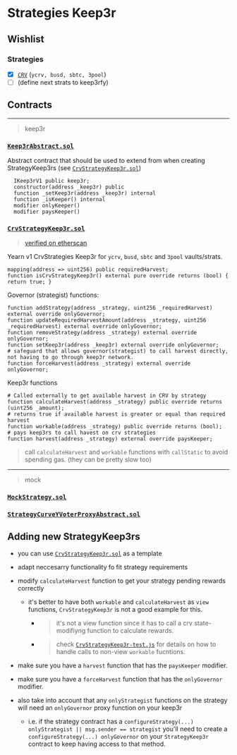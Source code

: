 # Strategies Keep3r

## Wishlist

### Strategies

* [x] [`CRV`](./contracts/keep3r/CrvStrategyKeep3r.sol) (`ycrv, busd, sbtc, 3pool`)
* [ ] (define next strats to keep3rfy)

## Contracts

---
> keep3r

### [`Keep3rAbstract.sol`](./contracts/keep3r/Keep3rAbstract.sol)

Abstract contract that should be used to extend from when creating StrategyKeep3rs (see [`CrvStrategyKeep3r.sol`](./contracts/keep3r/CrvStrategyKeep3r.sol))

```sol
  IKeep3rV1 public keep3r;
  constructor(address _keep3r) public
  function _setKeep3r(address _keep3r) internal
  function _isKeeper() internal
  modifier onlyKeeper()
  modifier paysKeeper()
```

### [`CrvStrategyKeep3r.sol`](./contracts/keep3r/CrvStrategyKeep3r.sol)
> [verified on etherscan](https://etherscan.io/address/0xd0aC37E3524F295D141d3839d5ed5F26A40b589D#code)

Yearn v1 CrvStrategies Keep3r for `ycrv`, `busd`, `sbtc` and `3pool` vaults/strats.

```sol
mapping(address => uint256) public requiredHarvest;
function isCrvStrategyKeep3r() external pure override returns (bool) { return true; }
```

Governor (strategist) functions:
```sol
function addStrategy(address _strategy, uint256 _requiredHarvest) external override onlyGovernor;
function updateRequiredHarvestAmount(address _strategy, uint256 _requiredHarvest) external override onlyGovernor;
function removeStrategy(address _strategy) external override onlyGovernor;
function setKeep3r(address _keep3r) external override onlyGovernor;
# safeguard that allows governor(strategist) to call harvest directly, not having to go through keep3r network.
function forceHarvest(address _strategy) external override onlyGovernor;
```

Keep3r functions
```sol
# Called externally to get available harvest in CRV by strategy
function calculateHarvest(address _strategy) public override returns (uint256 _amount);
# returns true if available harvest is greater or equal than required harvest
function workable(address _strategy) public override returns (bool);
# pays keep3rs to call havest on crv strategies
function harvest(address _strategy) external override paysKeeper;
```
> call `calculateHarvest` and `workable` functions with `callStatic` to avoid spending gas. (they can be pretty slow too)


---
> mock

### [`MockStrategy.sol`](./contracts/mock/MockStrategy.sol)

### [`StrategyCurveYVoterProxyAbstract.sol`](./contracts/mock/StrategyCurveYVoterProxyAbstract.sol)


## Adding new StrategyKeep3rs

- you can use [`CrvStrategyKeep3r.sol`](./contracts/keep3r/CrvStrategyKeep3r.sol) as a template

- adapt neccesarry functionality fo fit strategy requirements

- modify `calculateHarvest` function to get your strategy pending rewards correctly
    - it's better to have both `workable` and `calculateHarvest` as `view` functions, `CrvStrategyKeep3r` is not a good example for this.
        - > it's not a view function since it has to call a crv state-modifiyng function to calculate rewards.
        - > check [`CrvStrategyKeep3r-test.js`](./test/CrvStrategyKeep3r-test.js) for details on how to handle calls to non-view `workable` fucntions.

- make sure you have a `harvest` function that has the `paysKeeper` modifier.
- make sure you have a `forceHarvest` function that has the `onlyGovernor` modifier.

- also take into account that any `onlyStrategist` functions on the strategy will need an `onlyGovernor` proxy function on your keep3r
    - i.e. if the strategy contract has a `configureStrategy(...) onlyStrategist || msg.sender == strategist` you'll need to create a ` configureStrategy(...) onlyGovernor` on your `StrategyKeep3r` contract to keep having access to that method.
